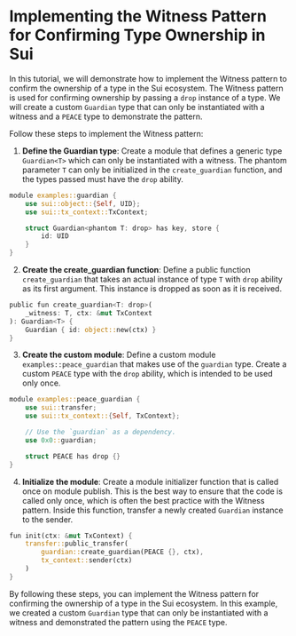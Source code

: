 # Implementing the Witness Pattern for Confirming Type Ownership in Sui

In this tutorial, we will demonstrate how to implement the Witness pattern to confirm the ownership of a type in the Sui ecosystem. The Witness pattern is used for confirming ownership by passing a `drop` instance of a type. We will create a custom `Guardian` type that can only be instantiated with a witness and a `PEACE` type to demonstrate the pattern.

Follow these steps to implement the Witness pattern:

1. **Define the Guardian type**: Create a module that defines a generic type `Guardian<T>` which can only be instantiated with a witness. The phantom parameter `T` can only be initialized in the `create_guardian` function, and the types passed must have the `drop` ability.

```rust
module examples::guardian {
    use sui::object::{Self, UID};
    use sui::tx_context::TxContext;

    struct Guardian<phantom T: drop> has key, store {
        id: UID
    }
}
```

2. **Create the create_guardian function**: Define a public function `create_guardian` that takes an actual instance of type `T` with `drop` ability as its first argument. This instance is dropped as soon as it is received.

```rust
public fun create_guardian<T: drop>(
    _witness: T, ctx: &mut TxContext
): Guardian<T> {
    Guardian { id: object::new(ctx) }
}
```

3. **Create the custom module**: Define a custom module `examples::peace_guardian` that makes use of the `guardian` type. Create a custom `PEACE` type with the `drop` ability, which is intended to be used only once.

```rust
module examples::peace_guardian {
    use sui::transfer;
    use sui::tx_context::{Self, TxContext};

    // Use the `guardian` as a dependency.
    use 0x0::guardian;

    struct PEACE has drop {}
}
```

4. **Initialize the module**: Create a module initializer function that is called once on module publish. This is the best way to ensure that the code is called only once, which is often the best practice with the Witness pattern. Inside this function, transfer a newly created `Guardian` instance to the sender.

```rust
fun init(ctx: &mut TxContext) {
    transfer::public_transfer(
        guardian::create_guardian(PEACE {}, ctx),
        tx_context::sender(ctx)
    )
}
```

By following these steps, you can implement the Witness pattern for confirming the ownership of a type in the Sui ecosystem. In this example, we created a custom `Guardian` type that can only be instantiated with a witness and demonstrated the pattern using the `PEACE` type.
